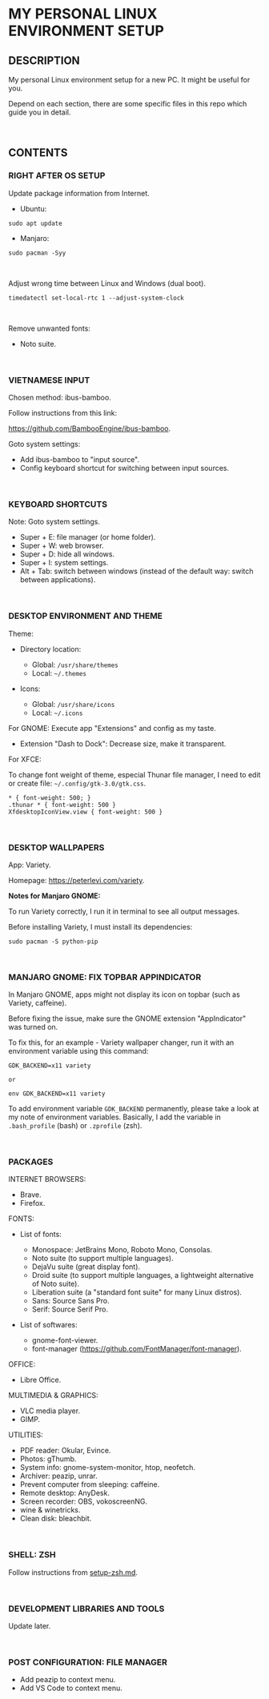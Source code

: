 # MY PERSONAL LINUX ENVIRONMENT SETUP

## DESCRIPTION

My personal Linux environment setup for a new PC. It might be useful for you.

Depend on each section, there are some specific files in this repo which guide you in detail.

&nbsp;

## CONTENTS

### RIGHT AFTER OS SETUP

Update package information from Internet.

- Ubuntu:

```shell
sudo apt update
```

- Manjaro:

```shell
sudo pacman -Syy
```

&nbsp;

Adjust wrong time between Linux and Windows (dual boot).

```shell
timedatectl set-local-rtc 1 --adjust-system-clock
```

&nbsp;

Remove unwanted fonts:

- Noto suite.

&nbsp;

### VIETNAMESE INPUT

Chosen method: ibus-bamboo.

Follow instructions from this link:

<https://github.com/BambooEngine/ibus-bamboo>.

Goto system settings:

- Add ibus-bamboo to "input source".
- Config keyboard shortcut for switching between input sources.

&nbsp;

### KEYBOARD SHORTCUTS

Note: Goto system settings.

- Super + E: file manager (or home folder).
- Super + W: web browser.
- Super + D: hide all windows.
- Super + I: system settings.
- Alt + Tab: switch between windows (instead of the default way: switch between applications).

&nbsp;

### DESKTOP ENVIRONMENT AND THEME

Theme:

- Directory location:
  - Global: ```/usr/share/themes```
  - Local: ```~/.themes```

- Icons:
  - Global: ```/usr/share/icons```
  - Local: ```~/.icons```

For GNOME: Execute app "Extensions" and config as my taste.

- Extension "Dash to Dock": Decrease size, make it transparent.

For XFCE:

To change font weight of theme, especial Thunar file manager, I need to edit or create file: ```~/.config/gtk-3.0/gtk.css```.

```text
* { font-weight: 500; }
.thunar * { font-weight: 500 }
XfdesktopIconView.view { font-weight: 500 }
```

&nbsp;

### DESKTOP WALLPAPERS

App: Variety.

Homepage: <https://peterlevi.com/variety>.

**Notes for Manjaro GNOME:**

To run Variety correctly, I run it in terminal to see all output messages.

Before installing Variety, I must install its dependencies:

```shell
sudo pacman -S python-pip
```

&nbsp;

### MANJARO GNOME: FIX TOPBAR APPINDICATOR

In Manjaro GNOME, apps might not display its icon on topbar (such as Variety, caffeine).

Before fixing the issue, make sure the GNOME extension "AppIndicator" was turned on.

To fix this, for an example - Variety wallpaper changer, run it with an environment variable using this command:

```shell
GDK_BACKEND=x11 variety

or

env GDK_BACKEND=x11 variety
```

To add environment variable ```GDK_BACKEND``` permanently, please take a look at my note of environment variables. Basically, I add the variable in ```.bash_profile``` (bash) or ```.zprofile``` (zsh).

&nbsp;

### PACKAGES

INTERNET BROWSERS:

- Brave.
- Firefox.

FONTS:

- List of fonts:
  - Monospace: JetBrains Mono, Roboto Mono, Consolas.
  - Noto suite (to support multiple languages).
  - DejaVu suite (great display font).
  - Droid suite (to support multiple languages, a lightweight alternative of Noto suite).
  - Liberation suite (a "standard font suite" for many Linux distros).
  - Sans: Source Sans Pro.
  - Serif: Source Serif Pro.

- List of softwares:
  - gnome-font-viewer.
  - font-manager (<https://github.com/FontManager/font-manager>).

OFFICE:

- Libre Office.

MULTIMEDIA & GRAPHICS:

- VLC media player.
- GIMP.

UTILITIES:

- PDF reader: Okular, Evince.
- Photos: gThumb.
- System info: gnome-system-monitor, htop, neofetch.
- Archiver: peazip, unrar.
- Prevent computer from sleeping: caffeine.
- Remote desktop: AnyDesk.
- Screen recorder: OBS, vokoscreenNG.
- wine & winetricks.
- Clean disk: bleachbit.

&nbsp;

### SHELL: ZSH

Follow instructions from [setup-zsh.md](setup-zsh.md).

&nbsp;

### DEVELOPMENT LIBRARIES AND TOOLS

Update later.

&nbsp;

### POST CONFIGURATION: FILE MANAGER

- Add peazip to context menu.
- Add VS Code to context menu.
